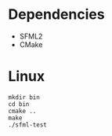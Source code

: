 
Dependencies
==================

 - SFML2
 - CMake
 

Linux
=========

	mkdir bin
	cd bin
	cmake ..
	make
	./sfml-test
